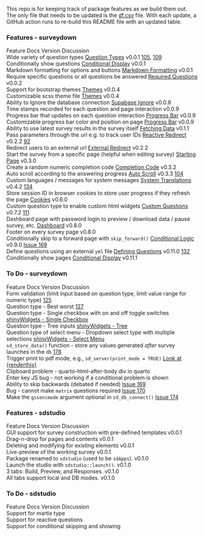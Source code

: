 
<!-- README.md is generated from README.Rmd. Please edit this file -->

This repo is for keeping track of package features as we build them out.
The only file that needs to be updated is the
[df.csv](https://github.com/surveydown-dev/todo/blob/main/df.csv) file.
With each update, a GitHub action runs to re-build this README file with
an updated table.

### Features - surveydown

Feature Docs Version Discussion  
Wide variety of question types [Question
Types](https://surveydown.org/docs/question-types) v0.0.1
[105](https://github.com/orgs/surveydown-dev/discussions/105),
[109](https://github.com/orgs/surveydown-dev/discussions/109)  
Conditionally show questions [Conditional
Display](https://surveydown.org/docs/conditional-logic) v0.0.1  
Markdown formatting for options and buttons [Markdown
Formatting](https://surveydown.org/docs/question-formatting#markdown-formatting)
v0.0.1  
Require specific questions or all questions be answered [Required
Questions](https://surveydown.org/docs/server-options#required-questions)
v0.0.2  
Support for bootstrap themes
[Themes](https://surveydown.org/docs/basic-components#appearance-settings)
v0.0.4  
Customizable scss theme file
[Themes](https://surveydown.org/docs/basic-components#appearance-settings)
v0.0.4  
Ability to Ignore the database connection [Supabase
Ignore](https://surveydown.org/docs/storing-data#connecting-to-your-database-in-surveydown)
v0.0.8  
Time stamps recorded for each question and page interaction v0.0.9  
Progress bar that updates on each question interaction [Progress
Bar](https://surveydown.org/docs/basic-components#progress-bar) v0.0.9  
Customizable progress bar color and position on page [Progress
Bar](https://surveydown.org/docs/basic-components#progress-bar) v0.0.9  
Ability to use latest survey results in the survey itself [Fetching
Data](https://surveydown.org/docs/fetch-data#reactive-fetching) v0.1.1  
Pass parameters through the url e.g. to track user IDs [Reactive
Redirect](https://surveydown.org/docs/external-redirect#reactive-redirect)
v0.2.2 [92](https://github.com/orgs/surveydown-dev/discussions/92)  
Redirect users to an external url [External
Redirect](https://surveydown.org/docs/external-redirect) v0.2.2  
Start the survey from a specific page (helpful when editing survey)
[Starting
Page](https://surveydown.org/docs/server-options#starting-page) v0.3.0  
Create a random numeric completion code [Completion
Code](https://surveydown.org/docs/reactivity#displaying-stored-values-e.g.-a-completion-code)
v0.3.2  
Auto scroll according to the answering progress [Auto
Scroll](https://surveydown.org/docs/server-options#auto-scroll) v0.3.3
[104](https://github.com/surveydown-dev/surveydown/issues/104)  
Custom languages / messages for system messages [System
Translations](https://surveydown.org/docs/system-translations) v0.4.2
[134](https://github.com/orgs/surveydown-dev/discussions/134)  
Store session ID in browser cookies to store user progress if they
refresh the page
[Cookies](https://surveydown.org/docs/server-options#cookies) v0.6.0  
Custom question type to enable custom html widgets [Custom
Questions](https://surveydown.org/docs/custom-questions) v0.7.2
[111](https://github.com/orgs/surveydown-dev/discussions/111)  
Dashboard page with password login to preview / download data / pause
survey, etc. [Dashboard](https://surveydown.org/docs/dashboard) v0.8.0  
Footer on every survey page v0.8.0  
Conditionally skip to a forward page with `skip_forward()` [Conditional
Logic](https://surveydown.org/docs/conditional-logic#conditional-navigation-of-pages)
v0.9.0 [Issue
169](https://github.com/surveydown-dev/surveydown/issues/169#issuecomment-2611211412)  
Define questions using an external `yml` file [Defining
Questions](https://surveydown.org/docs/defining-questions.html#using-a-yaml-file)
v0.11.0 [132](https://github.com/orgs/surveydown-dev/discussions/132)  
Conditionally show pages [Conditional
Display](https://surveydown.org/docs/conditional-logic) v0.11.1

### To Do - surveydown

Feature Docs Version Discussion  
Form validation (limit input based on question type, limit value range
for numeric type)
[125](https://github.com/orgs/surveydown-dev/discussions/125)  
Question type - Best worst
[127](https://github.com/orgs/surveydown-dev/discussions/127)  
Question type - Single checkbox with on and off toggle switches
[shinyWidgets - Single
Checkbox](https://github.com/dreamRs/shinyWidgets?tab=readme-ov-file#single-checkbox)  
Question type - Tree inputs [shinyWidgets -
Tree](https://github.com/dreamRs/shinyWidgets?tab=readme-ov-file#tree)  
Question type of select menu - Dropdown select type with multiple
selections [shinyWidgets - Select
Menu](https://github.com/dreamRs/shinyWidgets?tab=readme-ov-file#select-menu)  
`sd_store_data()` function - store any values generated *after* survey
launches in the `db`
[178](https://github.com/surveydown-dev/surveydown/issues/178)  
Trigger print to pdf mode, e.g., `sd_server(print_mode = TRUE)` [Look at
{renderthis}](https://github.com/jhelvy/renderthis/blob/main/R/pdf.R)  
Clipboard problem - quarto-html-after-body div in quarto  
Enter key JS bug - not working if a conditional problem is shown  
Ability to skip backwards (debated if needed) [Issue
169](https://github.com/surveydown-dev/surveydown/issues/169#issuecomment-2611211412)  
Bug - cannot make `matrix` questions required [Issue
170](https://github.com/surveydown-dev/surveydown/issues/170#issuecomment-2621673999)  
Make the `gssencmode` argument optional in `sd_db_connect()` [Issue
174](https://github.com/surveydown-dev/surveydown/issues/174#issuecomment-2621695487)

### Features - sdstudio

Feature Docs Version Discussion  
GUI support for survey construction with pre-defined templates v0.0.1  
Drag-n-drop for pages and contents v0.0.1  
Deleting and modifying for existing elements v0.0.1  
Live-preview of the working survey v0.0.1  
Package renamed to `sdstudio` (used to be `sdApps`). v0.1.0  
Launch the studio with `sdstudio::launch()`. v0.1.0  
3 tabs: Build, Preview, and Responses. v0.1.0  
All tabs support local and DB modes. v0.1.0

### To Do - sdstudio

Feature Docs Version Discussion  
Support for martix type  
Support for reactive questions  
Support for conditional skipping and showing
